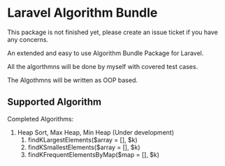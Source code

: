 # Laravel Algorithm Bundle

This package is not finished yet, please create an issue ticket if you have any concerns.

An extended and easy to use Algorithm Bundle Package for Laravel.

All the algorthmns will be done by myself with covered test cases.

The Algothmns will be written as OOP based.

## Supported Algorithm

Completed Algorithms:

1. Heap Sort, Max Heap, Min Heap (Under development)
   1. findKLargestElements($array = [], $k)
   1. findKSmallestElements($array = [], $k)
   1. findKFrequentElementsByMap($map = [], $k)
